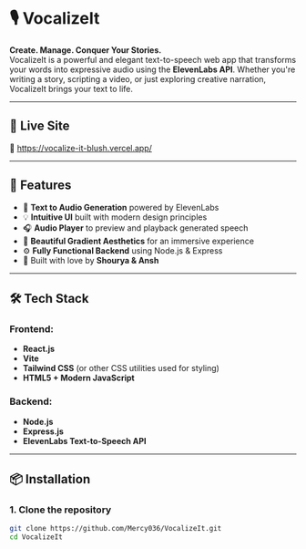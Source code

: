 # 🎙️ VocalizeIt

**Create. Manage. Conquer Your Stories.**  
VocalizeIt is a powerful and elegant text-to-speech web app that transforms your words into expressive audio using the **ElevenLabs API**. Whether you're writing a story, scripting a video, or just exploring creative narration, VocalizeIt brings your text to life.

---

## 🚀 Live Site  
🔗 https://vocalize-it-blush.vercel.app/

---

## 🚀 Features

- 🎤 **Text to Audio Generation** powered by ElevenLabs
- 💡 **Intuitive UI** built with modern design principles
- 🎧 **Audio Player** to preview and playback generated speech
- 🌈 **Beautiful Gradient Aesthetics** for an immersive experience
- ⚙️ **Fully Functional Backend** using Node.js & Express
- 📝 Built with love by **Shourya & Ansh**

---

## 🛠️ Tech Stack

### Frontend:
- **React.js**
- **Vite**
- **Tailwind CSS** (or other CSS utilities used for styling)
- **HTML5 + Modern JavaScript**

### Backend:
- **Node.js**
- **Express.js**
- **ElevenLabs Text-to-Speech API**

---

## 📦 Installation

### 1. Clone the repository

```bash
git clone https://github.com/Mercy036/VocalizeIt.git
cd VocalizeIt
